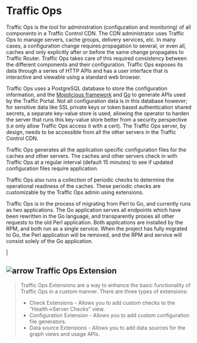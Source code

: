 Traffic Ops
===========

Traffic Ops is the tool for administration (configuration and
monitoring) of all components in a Traffic Control CDN. The CDN
administrator uses Traffic Ops to manage servers, cache groups, delivery
services, etc. In many cases, a configuration change requires
propagation to several, or even all, caches and only explicitly after or
before the same change propagates to Traffic Router. Traffic Ops takes
care of this required consistency between the different components and
their configuration. Traffic Ops exposes its data through a series of
HTTP APIs and has a user interface that is interactive and viewable
using a standard web browser.

Traffic Ops uses a PostgreSQL database to store the configuration
information, and the [Mojolicious framework](http://mojolicio.us/) and
[Go](https://golang.org/) to generate APIs used by the Traffic Portal.
Not all configuration data is in this database however; for sensitive
data like SSL private keys or token based authentication shared secrets,
a separate key-value store is used, allowing the operator to harden the
server that runs this key-value store better from a security perspective
(i.e only allow Traffic Ops access it with a cert). The Traffic Ops
server, by design, needs to be accessible from all the other servers in
the Traffic Control CDN.

Traffic Ops generates all the application specific configuration files
for the caches and other servers. The caches and other servers check in
with Traffic Ops at a regular interval (default 15 minutes) to see if
updated configuration files require application.

Traffic Ops also runs a collection of periodic checks to determine the
operational readiness of the caches. These periodic checks are
customizable by the Traffic Ops admin using extensions.

Traffic Ops is in the process of migrating from Perl to Go, and
currently runs as two applications. The Go application serves all
endpoints which have been rewritten in the Go language, and
transparently proxies all other requests to the old Perl application.
Both applications are installed by the RPM, and both run as a single
service. When the project has fully migrated to Go, the Perl application
will be removed, and the RPM and service will consist solely of the Go
application.

| 

![arrow](fwda.png) Traffic Ops Extension
----------------------------------------

> Traffic Ops Extensions are a way to enhance the basic functionality of
> Traffic Ops in a custom manner. There are three types of extensions:
>
> -   Check Extensions - Allows you to add custom checks to the
>     "Health-&gt;Server Checks" view.
> -   Configuration Extension - Allows you to add custom configuration
>     file generators.
> -   Data source Extensions - Allows you to add data sources for the
>     graph views and usage APIs.

